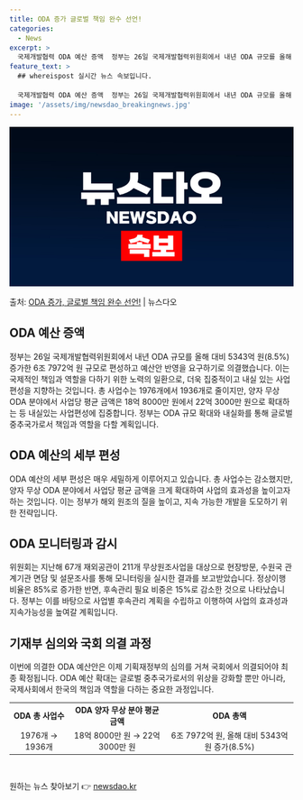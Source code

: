 ```yaml
---
title: ODA 증가 글로벌 책임 완수 선언!
categories:
  - News
excerpt: >
  국제개발협력 ODA 예산 증액  정부는 26일 국제개발협력위원회에서 내년 ODA 규모를 올해 대비 5343억…
feature_text: >
  ## whereispost 실시간 뉴스 속보입니다.

  국제개발협력 ODA 예산 증액  정부는 26일 국제개발협력위원회에서 내년 ODA 규모를 올해 대비 5343억…
image: '/assets/img/newsdao_breakingnews.jpg'
---
```


![뉴스다오 속보](/assets/img/newsdao_breakingnews.jpg)

<p>출처: <a href="https://newsdao.kr/4457" rel="dofollow">ODA 증가, 글로벌 책임 완수 선언!</a> | 뉴스다오</p>

<h2 data-ke-size="size26">ODA 예산 증액</h2>
<p data-ke-size="size16">정부는 26일 국제개발협력위원회에서 내년 ODA 규모를 올해 대비 5343억 원(8.5%) 증가한 6조 7972억 원 규모로 편성하고 예산안 반영을 요구하기로 의결했습니다. 이는 국제적인 책임과 역할을 다하기 위한 노력의 일환으로, 더욱 집중적이고 내실 있는 사업편성을 지향하는 것입니다. 총 사업수는 1976개에서 1936개로 줄이지만, 양자 무상 ODA 분야에서 사업당 평균 금액은 18억 8000만 원에서 22억 3000만 원으로 확대하는 등 내실있는 사업편성에 집중합니다. 정부는 ODA 규모 확대와 내실화를 통해 글로벌 중추국가로서 책임과 역할을 다할 계획입니다.</p>

<h2 data-ke-size="size26">ODA 예산의 세부 편성</h2>
<p data-ke-size="size16">ODA 예산의 세부 편성은 매우 세밀하게 이루어지고 있습니다. 총 사업수는 감소했지만, 양자 무상 ODA 분야에서 사업당 평균 금액을 크게 확대하여 사업의 효과성을 높이고자 하는 것입니다. 이는 정부가 해외 원조의 질을 높이고, 지속 가능한 개발을 도모하기 위한 전략입니다.</p>

<h2 data-ke-size="size26">ODA 모니터링과 감시</h2>
<p data-ke-size="size16">위원회는 지난해 67개 재외공관이 211개 무상원조사업을 대상으로 현장방문, 수원국 관계기관 면담 및 설문조사를 통해 모니터링을 실시한 결과를 보고받았습니다. 정상이행 비율은 85%로 증가한 반면, 후속관리 필요 비중은 15%로 감소한 것으로 나타났습니다. 정부는 이를 바탕으로 사업별 후속관리 계획을 수립하고 이행하여 사업의 효과성과 지속가능성을 높여갈 계획입니다.</p>

<h2 data-ke-size="size26">기재부 심의와 국회 의결 과정</h2>
<p data-ke-size="size16">이번에 의결한 ODA 예산안은 이제 기획재정부의 심의를 거쳐 국회에서 의결되어야 최종 확정됩니다. ODA 예산 확대는 글로벌 중추국가로서의 위상을 강화할 뿐만 아니라, 국제사회에서 한국의 책임과 역할을 다하는 중요한 과정입니다.</p>

<table>
  <tr>
    <td style="text-align: center; height: 17px;"><b>ODA 총 사업수</b></td>
    <td style="text-align: center; height: 17px;"><b>ODA 양자 무상 분야 평균 금액</b></td>
    <td style="text-align: center; height: 17px;"><b>ODA 총액</b></td>
  </tr>
  <tr>
    <td style="text-align: center; height: 17px;">1976개 → 1936개</td>
    <td style="text-align: center; height: 17px;">18억 8000만 원 → 22억 3000만 원</td>
    <td style="text-align: center; height: 17px;">6조 7972억 원, 올해 대비 5343억 원 증가(8.5%)</td>
  </tr>
</table>
<p data-ke-size="size16">&nbsp;</p> 

원하는 뉴스 찾아보기 👉 <a href="https://newsdao.kr" rel="dofollow">newsdao.kr</a>


